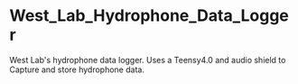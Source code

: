 # West_Lab_Hydrophone_Data_Logger
West Lab's hydrophone data logger. Uses a Teensy4.0 and audio shield to Capture and store hydrophone data. 
